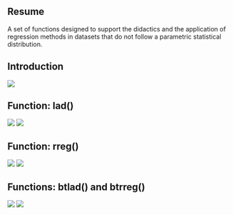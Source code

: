## Resume
A set of functions designed to support the didactics and the application of regression methods in datasets that do not follow a parametric statistical distribution.

## Introduction

![](https://i.imgur.com/YvNUA3w.png)


## Function: lad()

![](https://i.imgur.com/mwO7n7n.png)
![](https://i.imgur.com/dzRMnKB.png)


## Function: rreg()

![](https://i.imgur.com/vkl5NYk.png)
![](https://i.imgur.com/k11Nvnp.png)


## Functions: btlad() and btrreg()
![](https://i.imgur.com/MJETNWk.png)
![](https://i.imgur.com/sqhtoPo.png)

